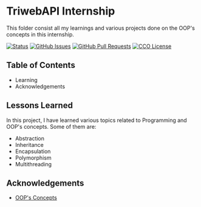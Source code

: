 # TriwebAPI Internship
This folder consist all my learnings and various projects done on the OOP's concepts in this internship.

[![Status](https://img.shields.io/badge/status-active-success.svg)](https://github.com/krish3742/TriwebAPI-Learning/) [![GitHub Issues](https://img.shields.io/github/issues/krish3742/TriwebAPI-Learning.svg)](https://github.com/krish3742/TriwebAPI-Learning/issues) [![GitHub Pull Requests](https://img.shields.io/github/issues-pr/krish3742/TriwebAPI-Learning.svg)](https://github.com/krish3742/TriwebAPI-Learning/pulls) [![CCO License](https://img.shields.io/badge/license-CCO-yellow.svg)](https://creativecommons.org/publicdomain/zero/1.0/)

## Table of Contents

 - Learning
 - Acknowledgements

## Lessons Learned

In this project, I have learned various topics related to Programming and OOP's concepts. Some of them are:

- Abstraction
- Inheritance
- Encapsulation
- Polymorphism
- Multithreading
  
## Acknowledgements

 - [OOP's Concepts](https://www.youtube.com/playlist?list=PLIfcYFqzDXHn9pCIgliDCujW8UXNOkNdE)
